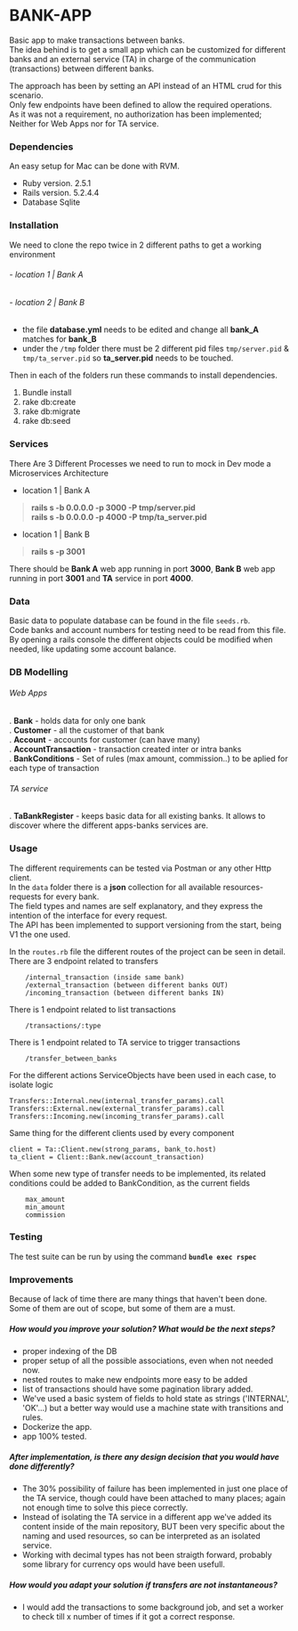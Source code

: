 # BANK-APP

Basic app to make transactions between banks.  
The idea behind is to get a small app which can be customized for different banks and an external service (TA) in charge of the communication (transactions) between different banks.

The approach has been by setting an API instead of an HTML crud for this scenario.\
Only few endpoints have been defined to allow the required operations.\
As it was not a requirement, no authorization has been implemented; Neither for Web Apps nor for TA service.

### Dependencies

An easy setup for Mac can be done with RVM.

* Ruby version.  2.5.1
* Rails version. 5.2.4.4
* Database Sqlite

### Installation

We need to clone the repo twice in 2 different paths to get a working environment

###### - location 1 | Bank A
###### - location 2 | Bank B 
- the file **database.yml** needs to be edited and change all **bank_A** matches for **bank_B**
- under the `/tmp` folder there must be 2 different pid files `tmp/server.pid` & `tmp/ta_server.pid` so **ta_server.pid** needs to be touched.

Then in each of the folders run these commands to install dependencies.

1. Bundle install
2. rake db:create
3. rake db:migrate
4. rake db:seed

### Services

There Are 3 Different Processes we need to run to mock in Dev mode a Microservices Architecture
- location 1 | Bank A
> **rails s -b 0.0.0.0 -p 3000 -P tmp/server.pid  
rails s -b 0.0.0.0 -p 4000 -P tmp/ta_server.pid**
- location 1 | Bank B
> **rails s -p 3001**

There should be **Bank A** web app running in port **3000**,
**Bank B** web app running in port **3001** and **TA** service in port **4000**.

### Data

Basic data to populate database can be found in the file `seeds.rb`.  
Code banks and account numbers for testing need to be read from this file.  
By opening a rails console the different objects could be modified when needed, like updating some account balance.

### DB Modelling

###### Web Apps
. **Bank** - holds data for only one bank\
. **Customer** - all the customer of that bank\
. **Account** - accounts for customer (can have many)\
. **AccountTransaction** - transaction created inter or intra banks\
. **BankConditions** - Set of rules (max amount, commission..) to be aplied for each type of transaction

###### TA service
. **TaBankRegister** - keeps basic data for all existing banks. It allows to discover where the different apps-banks services are.

### Usage

The different requirements can be tested via Postman or any other Http client.\
In the `data` folder there is a **json** collection for all available resources-requests for every bank.\
The field types and names are self explanatory, and they express the intention of the interface for every request.  
The API has been implemented to support versioning from the start, being V1 the one used.

In the `routes.rb` file the different routes of the project can be seen in detail.
There are 3 endpoint related to transfers

        /internal_transaction (inside same bank)
        /external_transaction (between different banks OUT)
        /incoming_transaction (between different banks IN)

There is 1 endpoint related to list transactions

        /transactions/:type

There is 1 endpoint related to TA service to trigger transactions

        /transfer_between_banks

For the different actions ServiceObjects have been used in each case, to isolate logic

    Transfers::Internal.new(internal_transfer_params).call
    Transfers::External.new(external_transfer_params).call
    Transfers::Incoming.new(incoming_transfer_params).call
Same thing for the different clients used by every component

    client = Ta::Client.new(strong_params, bank_to.host)
    ta_client = Client::Bank.new(account_transaction)

When some new type of transfer needs to be implemented, its related conditions could be added to BankCondition, as the current fields
```
    max_amount
    min_amount
    commission
```

### Testing
The test suite can be run by using the command **`bundle exec rspec`**

### Improvements
Because of lack of time there are many things that haven't been done.\
Some of them are out of scope, but some of them are a must.

##### How would you improve your solution? What would be the next steps?

- proper indexing of the DB
- proper setup of all the possible associations, even when not needed now.
- nested routes to make new endpoints more easy to be added
- list of transactions should have some pagination library added.
- We've used a basic system of fields to hold state as strings ('INTERNAL', 'OK'...) but a better way would use a machine state with transitions and rules.
- Dockerize the app.
- app 100% tested.


##### After implementation, is there any design decision that you would have done differently?

- The 30% possibility of failure has been implemented in just one place of the TA service, though could have been attached to many places; again not enough time to solve this piece correctly.
- Instead of isolating the TA service in a different app we've added its content inside of the main repository, BUT been very specific about the naming and used resources, so can be interpreted as an isolated service.
- Working with decimal types has not been straigth forward, probably some library for currency ops would have been usefull.

##### How would you adapt your solution if transfers are not instantaneous?

- I would add the transactions to some background job, and set a worker to check till x number of times if it got a correct response.





